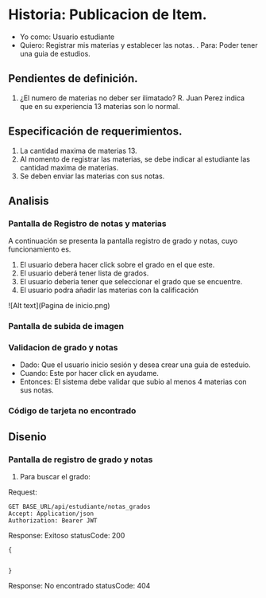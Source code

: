 # Historia: Publicacion de Item.

- Yo como: Usuario estudiante
- Quiero: Registrar mis materias y establecer las notas. 
. Para: Poder tener una guia de estudios.

## Pendientes de definición.

1. ¿El numero de materias no deber ser ilimatado?
R. Juan Perez indica que en su experiencia 13 materias son lo normal.


## Especificación de requerimientos.

1. La cantidad maxima de materias 13.
2. Al momento de registrar las materias, se debe indicar al estudiante las cantidad maxima de materias.
3. Se deben enviar las materias con sus notas.

## Analisis

### Pantalla de Registro de notas y materias

A continuación se presenta la pantalla registro de grado y notas, cuyo funcionamiento es.

1. El usuario debera hacer click sobre el grado en el que este.
2. El usuario deberá tener lista de grados.
3. El usuario deberia tener que seleccionar el grado que se encuentre.
4. El usuario podra añadir las materias con la calificación

![Alt text](Pagina de inicio.png)

### Pantalla de subida de imagen


### Validacion de grado y notas
- Dado: Que el usuario inicio sesión y desea crear una guia de esteduio.
- Cuando: Este por hacer click en ayudame.
- Entonces: El sistema debe validar que subio al menos 4 materias con sus notas.

### Código de tarjeta no encontrado

## Disenio

### Pantalla de registro de grado y notas

1. Para buscar el grado:

Request:
```
GET BASE_URL/api/estudiante/notas_grados
Accept: Application/json
Authorization: Bearer JWT
```

Response: Exitoso statusCode: 200
```
{


}
```

Response: No encontrado statusCode: 404
```

```



